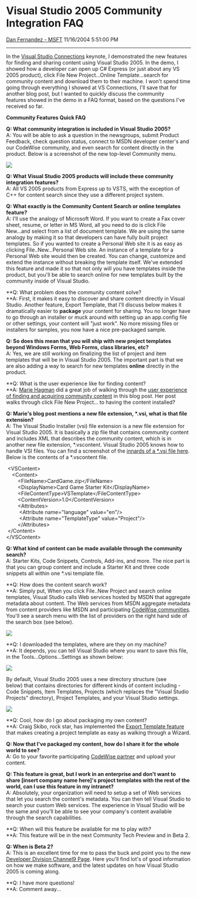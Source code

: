 <div id="page">

# Visual Studio 2005 Community Integration FAQ

[Dan Fernandez -
MSFT](https://social.msdn.microsoft.com/profile/Dan%20Fernandez%20-%20MSFT)
11/16/2004 5:51:00 PM

-----

<div id="content">

In the [Visual Studio
Connections](http://www.vsconnections.com/devconnections/vs/) keynote, I
demonstrated the new features for finding and sharing content using
Visual Studio 2005. In the demo, I showed how a developer can open up
C\# Express (or just about any VS 2005 product), click File New
Project...Online Template...search for community content and download
them to their machine. I won't spend time going through everything I
showed at VS Connections, I'll save that for another blog post, but I
wanted to quickly discuss the community features showed in the demo in
a FAQ format, based on the questions I've received so far.

**Community Features Quick FAQ**

**Q: What community integration is included in Visual Studio 2005?**  
A: You will be able to ask a question in the newsgroups, submit Product
Feedback, check question status, connect to MSDN developer center's and
our CodeWise community, and even <span class="underline">search for
content directly in the product</span>. Below is a screenshot of the new
top-level Community menu.

![](http://www.danfernandez.com/view/view.aspx?ID=88)

**Q: What Visual Studio 2005 products will include these community
integration features?**  
A: All VS 2005 products from Express up to VSTS, with the exception of
C++ for content search since they use a different project system.

**Q: What exactly is the Community Content Search or online templates
feature?**  
A: I'll use the analogy of Microsoft Word. If you want to create a Fax
cover sheet, resume, or letter in MS Word, all you need to do is click
File New...and select from a list of
<span class="underline">document</span> template. We are using the same
analogy by making it so that developers can have fully built project
templates. So if you wanted to create a Personal Web site it is as easy
as clicking File..New...Personal Web site. An instance of a template for
a Personal Web site would then be created. You can change, customize and
extend the instance without breaking the template itself. We've extended
this feature and made it so that not only will you have templates inside
the product, but you'll be able to <span class="underline">search
online</span> for new templates <span class="underline">built by the
community</span> inside of Visual Studio.

**Q: What problem does the community content solve?  
**A: First, it makes it easy to discover and share content directly in
Visual Studio. Another feature, Export Template, that I'll discuss below
makes it dramatically easier to **package** your content for sharing.
You no longer have to go through an installer or muck around with
setting up an app.config file or other settings, your content will "just
work". No more missing files or installers for samples, you now have a
nice pre-packaged sample. 

**Q: So does this mean that you will ship with new project templates
beyond Windows Forms, Web Forms, class libraries, etc?**  
A: Yes, we are still working on finalizing the list of project and item
templates that will be in Visual Studio 2005. The important part is that
we are also adding a way to search for new templates
**<span class="underline">online</span>** directly in the product.

**Q: What is the user experience like for finding content?  
**A: [Marie Hagman](http://blogs.msdn.com/mhagman/) did a great job of
walking through the [user experience of finding and acquiring community
content](http://blogs.msdn.com/mhagman/archive/2004/11/15/258064.aspx)
in this blog post. Her post walks through click File New Project... to
having the content installed?

**Q: Marie's blog post mentions a new file extension, \*.vsi, what is
that file extension?**  
A: The Visual Studio Installer (vsi) file extension is a new file
extension for Visual Studio 2005. It is basically a zip file that
contains community content and includes XML that describes the community
content, which is in another new file extension, \*.vscontent. Visual
Studio 2005 knows how to handle VSI files. You can find a screenshot of
the [innards of a \*.vsi file
here](http://www.danfernandez.com/view/view.aspx?ID=86). Below is
the contents of a \*.vscontent file.

 \<VSContent\>  
    \<Content\>  
        \<FileName\>CardGame.zip\</FileName\>  
        \<DisplayName\>Card Game Starter Kit\</DisplayName\>  
        \<FileContentType\>VSTemplate\</FileContentType\>  
        \<ContentVersion\>1.0\</ContentVersion\>  
        \<Attributes\>  
         \<Attribute name="language" value="en"/\>  
         \<Attribute name="TemplateType" value="Project"/\>  
        \</Attributes\>  
 \</Content\>  
\</VSContent\>

**Q: What kind of content can be made available through the community
search?**  
A: Starter Kits, Code Snippets, Controls, Add-ins, and more. The nice
part is that you can group content and include a Starter Kit and three
code snippets all within one \*.vsi template file.

**Q: How does the content search work?  
**A: Simply put, When you click File..New Project and search online
templates, Visual Studio calls Web services hosted by MSDN that
aggregate metadata about content. The Web services from MSDN aggregate
metadata from content providers like MSDN and participating [CodeWise
communities](http://msdn.microsoft.com/community/codewise/default.aspx%20).
You'll see a search menu with the list of providers on the right hand
side of the search box (see below).

![](http://www.danfernandez.com/view/view.aspx?ID=89)

**Q: I downloaded the templates, where are they on my machine?  
**A: It depends, you can tell Visual Studio where you want to save this
file, in the Tools...Options...Settings as shown below:

![](http://www.danfernandez.com/view/view.aspx?ID=90)

By default, Visual Studio 2005 uses a new directory structure (see
below) that contains directories for different kinds of content
including - Code Snippets, Item Templates, Projects (which replaces the
"Visual Studio Projects" directory), Project Templates, and your Visual
Studio settings.

![](http://www.danfernandez.com/view/view.aspx?ID=91)

**Q: Cool, how do I go about packaging my own content?  
**A: Craig Skibo, rock star, has implemented the [Export Template
feature](http://blogs.msdn.com/craigskibo/archive/2004/10/04/237950.aspx)
that makes creating a project template as easy as walking through a
Wizard.

**Q: Now that I've packaged my content, how do I share it for the whole
world to see?**  
A: Go to your favorite participating [CodeWise
partner](http://msdn.microsoft.com/community/codewise/default.aspx%20)
and upload your content.

**Q: This feature is great, but I work in an enterprise and don't want
to share \[insert company name here\]'s project templates with the rest
of the world, can I use this feature in my intranet?**  
A: Absolutely, your organization will need to setup a set of Web
services that let you search the content's metadata. You can then tell
Visual Studio to search your custom Web services. The experience in
Visual Studio will be the same and you'll be able to see your company's
content available through the search capabilities.

**Q: When will this feature be available for me to play with?  
**A: This feature will be in the next Community Tech Preview and in Beta
2.

**Q: When is Beta 2?**  
A: This is an excellent time for me to pass the buck and point you to
the new [Developer Division Channel9
Page](https://channel9.msdn.com/DevDiv/default.aspx). Here you'll find
lot's of good information on how we make software, and the latest
updates on how Visual Studio 2005 is coming along.

**Q: I have more questions\!  
**A: Comment away...

 

  

 

</div>

</div>
